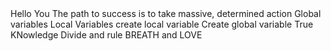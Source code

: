 <o>
Hello You
The path to success is to take massive, determined action
Global variables
Local Variables
create local variable
Create global variable
True KNowledge
Divide and rule
BREATH and LOVE
